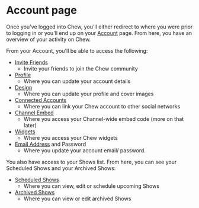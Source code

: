 
# Account page

Once you've logged into Chew, you'll either redirect to where you were prior to logging in or you'll end up on your [Account](http://chew.tv/account) page. From here, you have an overview of your activity on Chew. 

From your Account, you'll be able to access the following:

- [Invite Friends](http://chew.tv/account#invite)
	- Invite your friends to join the Chew community
- [Profile](http://chew.tv/account#profile)
	- Where you can update your account details
- [Design](http://chew.tv/account#design)
	- Where you can update your profile and cover images
- [Connected Accounts](http://chew.tv/account#connections)
	- Where you can link your Chew account to other social networks
- [Channel Embed](http://chew.tv/account#embed)
	- Where you access your Channel-wide embed code (more on that later)
- [Widgets](http://chew.tv/account#widgets)
	- Where you access your Chew widgets
- [Email Address](http://chew.tv/account#email) and Password
	- Where you update your account email/ password.

You also have access to your Shows list. From here, you can see your Scheduled Shows and your Archived Shows: 

- [Scheduled Shows](http://chew.tv/account#shows_schedule)
	- Where you can view, edit or schedule upcoming Shows 
- [Archived Shows](http://chew.tv/account#shows_archive)
	- Where you can view or edit archived Shows 
